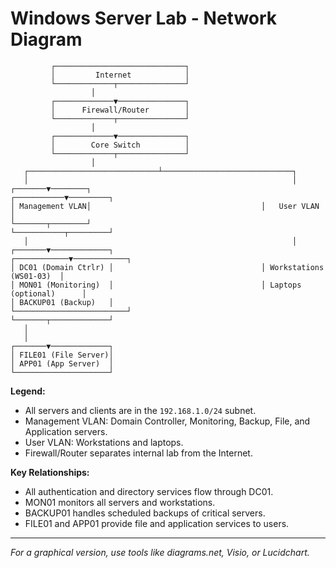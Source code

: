 
# Windows Server Lab - Network Diagram

```
         ┌─────────────────────────────┐
         │         Internet            │
         └─────────────┬───────────────┘
                  │
         ┌─────────────▼───────────────┐
         │      Firewall/Router        │
         └─────────────┬───────────────┘
                  │
         ┌─────────────▼───────────────┐
         │        Core Switch          │
         └─────────────┬───────────────┘
                  │
   ┌─────────────────────────────┴─────────────────────────────┐
   │                                                           │
┌───────▼────────┐                                      ┌───────────▼─────────┐
│ Management VLAN│                                      │   User VLAN         │
└───────┬────────┘                                      └───────────┬─────────┘
   │                                                           │
┌───────▼─────────────┐                                 ┌────────────▼────────────┐
│ DC01 (Domain Ctrlr) │                                 │ Workstations (WS01-03)  │
│ MON01 (Monitoring)  │                                 │ Laptops (optional)      │
│ BACKUP01 (Backup)   │                                 └─────────────────────────┘
└───────┬─────────────┘
   │
   │
┌───────▼─────────────┐
│ FILE01 (File Server)│
│ APP01 (App Server)  │
└─────────────────────┘
```

**Legend:**
- All servers and clients are in the `192.168.1.0/24` subnet.
- Management VLAN: Domain Controller, Monitoring, Backup, File, and Application servers.
- User VLAN: Workstations and laptops.
- Firewall/Router separates internal lab from the Internet.

**Key Relationships:**
- All authentication and directory services flow through DC01.
- MON01 monitors all servers and workstations.
- BACKUP01 handles scheduled backups of critical servers.
- FILE01 and APP01 provide file and application services to users.

---

*For a graphical version, use tools like diagrams.net, Visio, or Lucidchart.*
